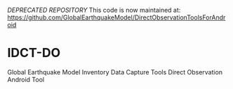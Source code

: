 *DEPRECATED REPOSITORY*
This code is now maintained at:
https://github.com/GlobalEarthquakeModel/DirectObservationToolsForAndroid
  

IDCT-DO
=======


Global Earthquake Model 
Inventory Data Capture Tools 
Direct Observation 
Android Tool


